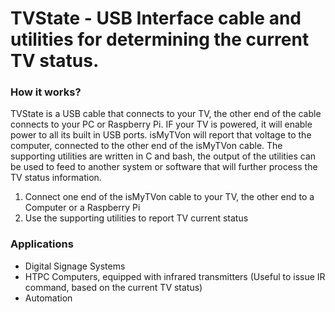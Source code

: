 # TVState - USB Interface cable and utilities for determining the current TV status.

### How it works?

TVState is a USB cable that connects to your TV, the other end of the cable connects to your PC or Raspberry Pi. IF your TV is powered, it will enable power to all its built in USB ports. isMyTVon will report that voltage to the computer, connected to the other end of the isMyTVon cable. The supporting utilities are written in C and bash, the output of the utilities can be used to feed to another system or software that will further process the TV status information. 

1. Connect one end of the isMyTVon cable to your TV, the other end to a Computer or a Raspberry Pi
2. Use the supporting utilities to report TV current status

### Applications
- Digital Signage Systems
- HTPC Computers, equipped with infrared transmitters (Useful to issue IR command, based on the current TV status)
- Automation



